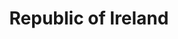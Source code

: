 ---
layout: default
title:  "Republic of Ireland"
category: country-profiles
summary: ""
index: 10
frontpage: yes
parent: sectors
permalink: /country-profiles/republic-of-ireland/
prev: { title: "China", url: "/country-profiles/china/"}
---